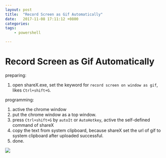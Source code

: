 ```yaml
---
layout: post
title:  "Record Screen as Gif Automatically"
date:   2017-11-08 17:11:12 +0800
categories:
tags: 
    - powershell

---
```


# Record Screen as Gif Automatically #


preparing:

1. open shareX.exe, set the keyword for `record screen on window as gif`, likes `Ctrl+shift+G`.

programming:

1. active the chrome window
2. put the chrome window as a top window.
3. press `Ctrl+shift+G` by `autoIt` or `AutoHotkey`, active the self-defined command of shareX
4. copy the text from system clipboard, because shareX set the url of gif to system clipboard after uploaded successful.   
5. done.

![](https://i.imgur.com/PisTEej.gif)

